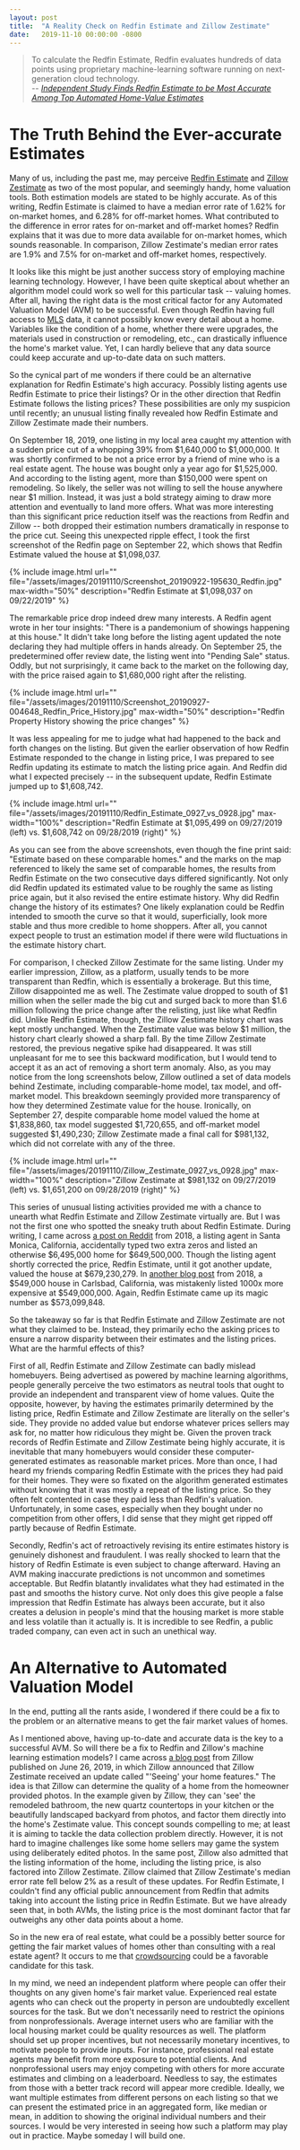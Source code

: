 ```yaml
---
layout: post
title:  "A Reality Check on Redfin Estimate and Zillow Zestimate"
date:   2019-11-10 00:00:00 -0800
---
```


> To calculate the Redfin Estimate, Redfin evaluates hundreds of data points using proprietary machine-learning software running on next-generation cloud technology.  
> -- <cite>[Independent Study Finds Redfin Estimate to be Most Accurate Among Top Automated Home-Value Estimates](http://press.redfin.com/news-releases/news-release-details/independent-study-finds-redfin-estimate-be-most-accurate-among)</cite>

# The Truth Behind the Ever-accurate Estimates

Many of us, including the past me, may perceive [Redfin Estimate](https://www.redfin.com/redfin-estimate) and [Zillow Zestimate](https://www.zillow.com/zestimate/) as two of the most popular, and seemingly handy, home valuation tools.
Both estimation models are stated to be highly accurate. As of this writing, Redfin Estimate is claimed to have a median error rate of 1.62% for on-market homes, and 6.28% for off-market homes. What contributed to the difference in error rates for on-market and off-market homes? Redfin explains that it was due to more data available for on-market homes, which sounds reasonable.
In comparison, Zillow Zestimate's median error rates are 1.9% and 7.5% for on-market and off-market homes, respectively. 

It looks like this might be just another success story of employing machine learning technology. However, I have been quite skeptical about whether an algorithm model could work so well for this particular task -- valuing homes.
After all, having the right data is the most critical factor for any Automated Valuation Model (AVM) to be successful. Even though Redfin having full access to [MLS](https://en.wikipedia.org/wiki/Multiple_listing_service) data, it cannot possibly know every detail about a home.
Variables like the condition of a home, whether there were upgrades, the materials used in construction or remodeling, etc., can drastically influence the home's market value. Yet, I can hardly believe that any data source could keep accurate and up-to-date data on such matters. 

So the cynical part of me wonders if there could be an alternative explanation for Redfin Estimate's high accuracy. Possibly listing agents use Redfin Estimate to price their listings? Or in the other direction that Redfin Estimate follows the listing prices? These possibilities are only my suspicion until recently; an unusual listing finally revealed how Redfin Estimate and Zillow Zestimate made their numbers.

On September 18, 2019, one listing in my local area caught my attention with a sudden price cut of a whopping 39% from $1,640,000 to $1,000,000.
It was shortly confirmed to be not a price error by a friend of mine who is a real estate agent. The house was bought only a year ago for $1,525,000. And according to the listing agent, more than $150,000 were spent on remodeling. So likely, the seller was not willing to sell the house anywhere near $1 million. Instead, it was just a bold strategy aiming to draw more attention and eventually to land more offers.
What was more interesting than this significant price reduction itself was the reactions from Redfin and Zillow -- both dropped their estimation numbers dramatically in response to the price cut.
Seeing this unexpected ripple effect, I took the first screenshot of the Redfin page on September 22, which shows that Redfin Estimate valued the house at $1,098,037.

{% include image.html
   url=""
   file="/assets/images/20191110/Screenshot_20190922-195630_Redfin.jpg"
   max-width="50%"
   description="Redfin Estimate at $1,098,037 on 09/22/2019" %}

The remarkable price drop indeed drew many interests.
A Redfin agent wrote in her tour insights: "There is a pandemonium of showings happening at this house."  It didn't take long before the listing agent updated the note declaring they had multiple offers in hands already.
On September 25, the predetermined offer review date, the listing went into "Pending Sale" status.
Oddly, but not surprisingly, it came back to the market on the following day, with the price raised again to $1,680,000 right after the relisting.

{% include image.html
   url=""
   file="/assets/images/20191110/Screenshot_20190927-004648_Redfin_Price_History.jpg"
   max-width="50%"
   description="Redfin Property History showing the price changes" %}

It was less appealing for me to judge what had happened to the back and forth changes on the listing. But given the earlier observation of how Redfin Estimate responded to the change in listing price, I was prepared to see Redfin updating its estimate to match the listing price again. And Redfin did what I expected precisely -- in the subsequent update, Redfin Estimate jumped up to $1,608,742. 

{% include image.html
   url=""
   file="/assets/images/20191110/Redfin_Estimate_0927_vs_0928.jpg"
   max-width="100%"
   description="Redfin Estimate at $1,095,499 on 09/27/2019 (left) vs. $1,608,742 on 09/28/2019 (right)" %}

As you can see from the above screenshots, even though the fine print said: "Estimate based on these comparable homes." and the marks on the map referenced to likely the same set of comparable homes, the results from Redfin Estimate on the two consecutive days differed significantly.
Not only did Redfin updated its estimated value to be roughly the same as listing price again, but it also revised the entire estimate history.
Why did Redfin change the history of its estimates? One likely explanation could be Redfin intended to smooth the curve so that it would, superficially, look more stable and thus more credible to home shoppers. After all, you cannot expect people to trust an estimation model if there were wild fluctuations in the estimate history chart.

For comparison, I checked Zillow Zestimate for the same listing.
Under my earlier impression, Zillow, as a platform, usually tends to be more transparent than Redfin, which is essentially a brokerage. But this time, Zillow disappointed me as well. The Zestimate value dropped to south of $1 million when the seller made the big cut and surged back to more than $1.6 million following the price change after the relisting, just like what Redfin did.
Unlike Redfin Estimate, though, the Zillow Zestimate history chart was kept mostly unchanged. When the Zestimate value was below $1 million, the history chart clearly showed a sharp fall. By the time Zillow Zestimate restored, the previous negative spike had disappeared.
It was still unpleasant for me to see this backward modification, but I would tend to accept it as an act of removing a short term anomaly.
Also, as you may notice from the long screenshots below, Zillow outlined a set of data models behind Zestimate, including comparable-home model, tax model, and off-market model.
This breakdown seemingly provided more transparency of how they determined Zestimate value for the house.
Ironically, on September 27, despite comparable home model valued the home at $1,838,860, tax model suggested $1,720,655, and off-market model suggested $1,490,230; Zillow Zestimate made a final call for $981,132, which did not correlate with any of the three.

{% include image.html
   url=""
   file="/assets/images/20191110/Zillow_Zestimate_0927_vs_0928.jpg"
   max-width="100%"
   description="Zillow Zestimate at $981,132 on 09/27/2019 (left) vs. $1,651,200 on 09/28/2019 (right)" %}

This series of unusual listing activities provided me with a chance to unearth what Redfin Estimate and Zillow Zestimate virtually are. But I was not the first one who spotted the sneaky truth about Redfin Estimate. 
During writing, I came across [a post on Reddit](https://www.reddit.com/r/RealEstate/comments/7z3d99/us_does_redfins_estimate_just_agree_with_whatever/) from 2018, a listing agent in Santa Monica, California, accidentally typed two extra zeros and listed an otherwise $6,495,000 home for $649,500,000. Though the listing agent shortly corrected the price, Redfin Estimate, until it got another update, valued the house at $679,230,279.
In [another blog post](http://www.bubbleinfo.com/2018/04/13/redfin-estimates-based-on-list-price/) from 2018, a $549,000 house in Carlsbad, California, was mistakenly listed 1000x more expensive at $549,000,000. Again, Redfin Estimate came up its magic number as $573,099,848. 

So the takeaway so far is that Redfin Estimate and Zillow Zestimate are not what they claimed to be. Instead, they primarily echo the asking prices to ensure a narrow disparity between their estimates and the listing prices. What are the harmful effects of this?

First of all, Redfin Estimate and Zillow Zestimate can badly mislead homebuyers.
Being advertised as powered by machine learning algorithms, people generally perceive the two estimators as neutral tools that ought to provide an independent and transparent view of home values. Quite the opposite, however, by having the estimates primarily determined by the listing price, Redfin Estimate and Zillow Zestimate are literally on the seller's side. They provide no added value but endorse whatever prices sellers may ask for, no matter how ridiculous they might be.
Given the proven track records of Redfin Estimate and Zillow Zestimate being highly accurate, it is inevitable that many homebuyers would consider these computer-generated estimates as reasonable market prices.
More than once, I had heard my friends comparing Redfin Estimate with the prices they had paid for their homes. They were so fixated on the algorithm generated estimates without knowing that it was mostly a repeat of the listing price. So they often felt contented in case they paid less than Redfin's valuation. 
Unfortunately, in some cases, especially when they bought under no competition from other offers, I did sense that they might get ripped off partly because of Redfin Estimate.

Secondly, Redfin's act of retroactively revising its entire estimates history is genuinely dishonest and fraudulent.
I was really shocked to learn that the history of Redfin Estimate is even subject to change afterward. Having an AVM making inaccurate predictions is not uncommon and sometimes acceptable. But Redfin blatantly invalidates what they had estimated in the past and smooths the history curve.
Not only does this give people a false impression that Redfin Estimate has always been accurate, but it also creates a delusion in people's mind that the housing market is more stable and less volatile than it actually is. It is incredible to see Redfin, a public traded company, can even act in such an unethical way.

# An Alternative to Automated Valuation Model

In the end, putting all the rants aside, I wondered if there could be a fix to the problem or an alternative means to get the fair market values of homes.

As I mentioned above, having up-to-date and accurate data is the key to a successful AVM. So will there be a fix to Redfin and Zillow's machine learning estimation models? I came across [a blog post](https://www.zillow.com/blog/zestimate-updates-230614/) from Zillow published on June 26, 2019, in which Zillow announced that Zillow Zestimate received an update called "'Seeing' your home features."
The idea is that Zillow can determine the quality of a home from the homeowner provided photos. In the example given by Zillow, they can 'see' the remodeled bathroom, the new quartz countertops in your kitchen or the beautifully landscaped backyard from photos, and factor them directly into the home's Zestimate value. This concept sounds compelling to me; at least it is aiming to tackle the data collection problem directly. However, it is not hard to imagine challenges like some home sellers may game the system using deliberately edited photos.
In the same post, Zillow also admitted that the listing information of the home, including the listing price, is also factored into Zillow Zestimate. Zillow claimed that Zillow Zestimate's median error rate fell below 2% as a result of these updates. 
For Redfin Estimate, I couldn't find any official public announcement from Redfin that admits taking into account the listing price in Redfin Estimate.
But we have already seen that, in both AVMs, the listing price is the most dominant factor that far outweighs any other data points about a home. 

So in the new era of real estate, what could be a possibly better source for getting the fair market values of homes other than consulting with a real estate agent? It occurs to me that [crowdsourcing](https://en.wikipedia.org/wiki/Crowdsourcing) could be a favorable candidate for this task. 

In my mind, we need an independent platform where people can offer their thoughts on any given home's fair market value. 
Experienced real estate agents who can check out the property in person are undoubtedly excellent sources for the task. But we don't necessarily need to restrict the opinions from nonprofessionals. Average internet users who are familiar with the local housing market could be quality resources as well.
The platform should set up proper incentives, but not necessarily monetary incentives, to motivate people to provide inputs. For instance, professional real estate agents may benefit from more exposure to potential clients. And nonprofessional users may enjoy competing with others for more accurate estimates and climbing on a leaderboard. Needless to say, the estimates from those with a better track record will appear more credible.
Ideally, we want multiple estimates from different persons on each listing so that we can present the estimated price in an aggregated form, like median or mean, in addition to showing the original individual numbers and their sources.
I would be very interested in seeing how such a platform may play out in practice. Maybe someday I will build one.
